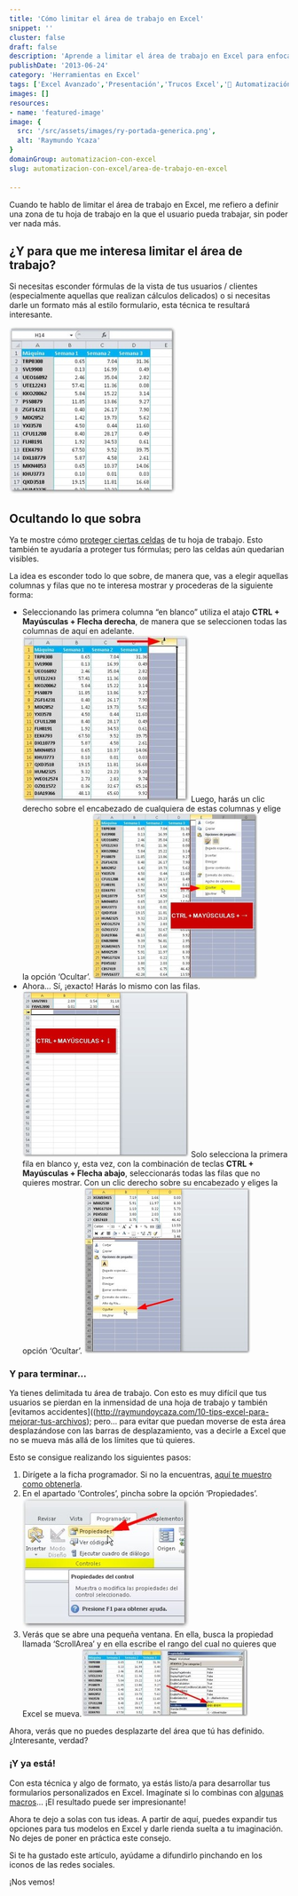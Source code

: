 ```yaml
---
title: 'Cómo limitar el área de trabajo en Excel'
snippet: ''
cluster: false
draft: false 
description: 'Aprende a limitar el área de trabajo en Excel para enfocarte en una zona específica de tu hoja de cálculo.'
publishDate: '2013-06-24'
category: 'Herramientas en Excel'
tags: ['Excel Avanzado','Presentación','Trucos Excel','🤖 Automatización con Excel']
images: []
resources: 
- name: 'featured-image'
image: {
  src: '/src/assets/images/ry-portada-generica.png',
  alt: 'Raymundo Ycaza'
}
domainGroup: automatizacion-con-excel
slug: automatizacion-con-excel/area-de-trabajo-en-excel

---
```


Cuando te hablo de limitar el área de trabajo en Excel, me refiero a definir una zona de tu hoja de trabajo en la que el usuario pueda trabajar, sin poder ver nada más.

## ¿Y para que me interesa limitar el área de trabajo?

Si necesitas esconder fórmulas de la vista de tus usuarios / clientes (especialmente aquellas que realizan cálculos delicados) o si necesitas darle un formato más al estilo formulario, esta técnica te resultará interesante.

[![Cómo limitar el área de trabajo en Excel](/src/assets/images/2023/como-limitar-el-area-de-trabajo-en-excel-000067-300x300.jpg)](http://raymundoycaza.com/wp-content/uploads/como-limitar-el-area-de-trabajo-en-excel-000067.jpg)

## Ocultando lo que sobra

Ya te mostre cómo [proteger ciertas celdas](http://raymundoycaza.com/como-proteger-un-rango-de-celdas-en-una-hoja-de-excel/) de tu hoja de trabajo. Esto también te ayudaría a proteger tus fórmulas; pero las celdas aún quedarian visibles.

La idea es esconder todo lo que sobre, de manera que, vas a elegir aquellas columnas y filas que no te interesa mostrar y procederas de la siguiente forma:

- Seleccionando las primera columna “en blanco” utiliza el atajo **CTRL + Mayúsculas + Flecha derecha**, de manera que se seleccionen todas las columnas de aquí en adelante. [![Cómo limitar el área de trabajo en Excel](/src/assets/images/2023/como-limitar-el-area-de-trabajo-en-excel-000069-300x300.jpg)](http://raymundoycaza.com/wp-content/uploads/como-limitar-el-area-de-trabajo-en-excel-000069.jpg) Luego, harás un clic derecho sobre el encabezado de cualquiera de estas columnas y elige la opción ‘Ocultar’. [![Cómo limitar el área de trabajo en Excel](/src/assets/images/2023/como-limitar-el-area-de-trabajo-en-excel-000071-298x300.jpg)](http://raymundoycaza.com/wp-content/uploads/como-limitar-el-area-de-trabajo-en-excel-000071.jpg)
- Ahora… Sí, ¡exacto! Harás lo mismo con las filas. [![Cómo limitar el área de trabajo en Excel](/src/assets/images/2023/como-limitar-el-area-de-trabajo-en-excel-000072-300x300.jpg)](http://raymundoycaza.com/wp-content/uploads/como-limitar-el-area-de-trabajo-en-excel-000072.jpg) Solo selecciona la primera fila en blanco y, esta vez, con la combinación de teclas **CTRL + Mayúsculas + Flecha abajo**, seleccionarás todas las filas que no quieres mostrar. Con un clic derecho sobre su encabezado y eliges la opción ‘Ocultar’. [![Cómo limitar el área de trabajo en Excel](/src/assets/images/2023/como-limitar-el-area-de-trabajo-en-excel-000073-300x300.jpg)](http://raymundoycaza.com/wp-content/uploads/como-limitar-el-area-de-trabajo-en-excel-000073.jpg)

### Y para terminar…

Ya tienes delimitada tu área de trabajo. Con esto es muy difícil que tus usuarios se pierdan en la inmensidad de una hoja de trabajo y también [evitamos accidentes]((http://raymundoycaza.com/10-tips-excel-para-mejorar-tus-archivos); pero… para evitar que puedan moverse de esta área desplazándose con las barras de desplazamiento, vas a decirle a Excel que no se mueva más allá de los límites que tú quieres.

Esto se consigue realizando los siguientes pasos:

1. Dirígete a la ficha programador. Si no la encuentras, [aquí te muestro como obtenerla](http://raymundoycaza.com/ficha-programador).
2. En el apartado ‘Controles’, pincha sobre la opción ‘Propiedades’. [![Cómo limitar el área de trabajo en Excel](/src/assets/images/2023/como-limitar-el-area-de-trabajo-en-excel-000074-300x234.jpg)](http://raymundoycaza.com/wp-content/uploads/como-limitar-el-area-de-trabajo-en-excel-000074.jpg)
3. Verás que se abre una pequeña ventana. En ella, busca la propiedad llamada ‘ScrollArea’ y en ella escribe el rango del cual no quieres que Excel se mueva.[![Cómo limitar el área de trabajo en Excel](/src/assets/images/2023/como-limitar-el-area-de-trabajo-en-excel-000075-300x123.jpg)](http://raymundoycaza.com/wp-content/uploads/como-limitar-el-area-de-trabajo-en-excel-000075.jpg)

Ahora, verás que no puedes desplazarte del área que tú has definido. ¿Interesante, verdad?

### ¡Y ya está!

Con esta técnica y algo de formato, ya estás listo/a para desarrollar tus formularios personalizados en Excel. Imagínate si lo combinas con [algunas macros](http://raymundoycaza.com/macros-de-excel)… ¡El resultado puede ser impresionante!

Ahora te dejo a solas con tus ideas. A partir de aquí, puedes expandir tus opciones para tus modelos en Excel y darle rienda suelta a tu imaginación. No dejes de poner en práctica este consejo.

Si te ha gustado este artículo, ayúdame a difundirlo pinchando en los iconos de las redes sociales.

¡Nos vemos!
